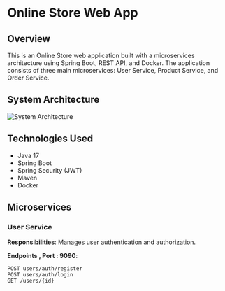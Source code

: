 # Online Store Web App

## Overview

This is an Online Store web application built with a microservices architecture using Spring Boot, REST API, and Docker. The application consists of three main microservices: User Service, Product Service, and Order Service.

## System Architecture

![System Architecture](Documents/Online-Store-Microservices.png)

## Technologies Used

- Java 17
- Spring Boot
- Spring Security (JWT)
- Maven
- Docker

## Microservices

### User Service

**Responsibilities**: Manages user authentication and authorization.

**Endpoints , Port : 9090**:
```http
POST users/auth/register
POST users/auth/login
GET /users/{id}
